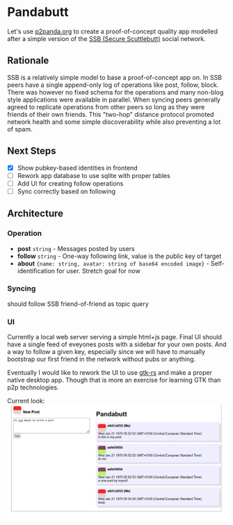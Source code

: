 # Pandabutt

Let's use [p2panda.org](https://p2panda.org/) to create a proof-of-concept quality app modelled after a simple version of the [SSB (Secure Scuttlebutt)](https://scuttlebutt.nz/) social network.

## Rationale
SSB is a relatively simple model to base a proof-of-concept app on. In SSB peers have a single append-only log of operations like post, follow, block. There was however no fixed schema for the operations and many non-blog style applications were available in parallel. When syncing peers generally agreed to replicate operations from other peers so long as they were friends of their own friends. This "two-hop" distance protocol promoted network health and some simple discoverability while also preventing a lot of spam.

## Next Steps
- [x] Show pubkey-based identities in frontend
- [ ] Rework app database to use sqlite with proper tables
- [ ] Add UI for creating follow operations
- [ ] Sync correctly based on following

## Architecture

### Operation
- **post** `string` - Messages posted by users
- **follow** `string` - One-way following link, value is the public key of target
- **about** `{name: string, avatar: string of base64 encoded image}` - Self-identification for user. Stretch goal for now

### Syncing
should follow SSB friend-of-friend as topic query

### UI
Currently a local web server serving a simple html+js page. Final UI should have a single feed of eveyones posts with a sidebar for your own posts. And a way to follow a given key, especially since we will have to manually bootstrap our first friend in the network without pubs or anything.

Eventually I would like to rework the UI to use [gtk-rs](https://gtk-rs.org/) and make a proper native desktop app. Though that is more an exercise for learning GTK than p2p technologies.

Current look:
![pandabutt screenshot](/pandabutt.jpg)